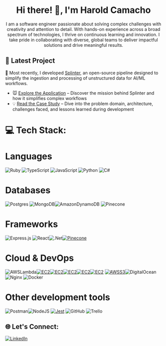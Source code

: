 <h1 align="center">Hi there! 👋,  I'm Harold Camacho</h1>
<p align="center">I am a software engineer passionate about solving complex challenges with creativity and attention to detail. With hands-on experience across a broad spectrum of technologies, I thrive on continuous learning and innovation. I take pride in collaborating with diverse, global teams to deliver impactful solutions and drive meaningful results.</p>

## 🚀 Latest Project

🔭 Most recently, I developed [Splinter](https://github.com/splinter-app), an open-source pipeline designed to simplify the ingestion and processing of unstructured data for AI/ML workflows.

- 🐭 [Explore the Application](https://splinter-app.github.io/) – Discover the mission behind Splinter and how it simplifies complex workflows
- 💡 [Read the Case Study](https://splinter-app.github.io/case-study) – Dive into the problem domain, architecture, challenges faced, and lessons learned during development

# 💻 Tech Stack:

# Languages

![Ruby](https://img.shields.io/badge/ruby-%23CC342D.svg?style=for-the-badge&logo=ruby&logoColor=white) ![TypeScript](https://img.shields.io/badge/typescript-%23007ACC.svg?style=for-the-badge&logo=typescript&logoColor=white) ![JavaScript](https://img.shields.io/badge/javascript-%23323330.svg?style=for-the-badge&logo=javascript&logoColor=%23F7DF1E) ![Python](https://img.shields.io/badge/python-3670A0?style=for-the-badge&logo=python&logoColor=ffdd54) ![C#](https://img.shields.io/badge/c%23-%23239120.svg?style=for-the-badge&logo=csharp&logoColor=white)

# Databases

![Postgres](https://img.shields.io/badge/postgres-%23316192.svg?style=for-the-badge&logo=postgresql&logoColor=white) ![MongoDB](https://img.shields.io/badge/MongoDB-%234ea94b.svg?style=for-the-badge&logo=mongodb&logoColor=white)![AmazonDynamoDB](https://img.shields.io/badge/Amazon%20DynamoDB-4053D6?style=for-the-badge&logo=Amazon%20DynamoDB&logoColor=white) ![Pinecone](https://img.shields.io/badge/Pinecone-100000?style=for-the-badge&logo=Pinecone&logoColor=60F757&labelColor=0DFF00&color=46EA25)

# Frameworks

![Express.js](https://img.shields.io/badge/express.js-%23404d59.svg?style=for-the-badge&logo=express&logoColor=%2361DAFB)
![React](https://img.shields.io/badge/react-%2320232a.svg?style=for-the-badge&logo=react&logoColor=%2361DAFB)![.Net](https://img.shields.io/badge/.NET-5C2D91?style=for-the-badge&logo=.net&logoColor=white)<a href='https://github.com/shivamkapasia0' target="_blank"><img alt='Pinecone' src='https://img.shields.io/badge/Sinatra-100000?style=for-the-badge&logo=Pinecone&logoColor=EA1D1D&labelColor=FF1414&color=FF1F1F'/></a>

# Cloud & DevOps

<a target="_blank"><img alt='AWSLambda' src='https://img.shields.io/badge/Lambda-100000?style=for-the-badge&logo=AWSLambda&logoColor=FF3D02&labelColor=F0F0F0&color=FF751F'/></a><a href='https://github.com/shivamkapasia0' target="_blank"><img alt='EC2' src='https://img.shields.io/badge/AWS_EC2-100000?style=for-the-badge&logo=EC2&logoColor=FF3D02&labelColor=C72121&color=FF512A'/></a><a href='https://github.com/shivamkapasia0' target="_blank"><img alt='EC2' src='https://img.shields.io/badge/AWS_ECS-100000?style=for-the-badge&logo=EC2&logoColor=FF3D02&labelColor=C72121&color=FFE228'/></a><a href='https://github.com/shivamkapasia0' target="_blank"><img alt='EC2' src='https://img.shields.io/badge/AWS_Batch-100000?style=for-the-badge&logo=EC2&logoColor=FF3D02&labelColor=C72121&color=9242A6'/></a><a href='https://github.com/shivamkapasia0' target="_blank"><img alt='EC2' src='https://img.shields.io/badge/AWS_API Gateway-100000?style=for-the-badge&logo=EC2&logoColor=FF3D02&labelColor=C72121&color=6B64FF'/></a><a href='https://github.com/shivamkapasia0' target="_blank"><img alt='EC2' src='https://img.shields.io/badge/AWS_CDK-100000?style=for-the-badge&logo=EC2&logoColor=FF3D02&labelColor=C72121&color=64FFE8'/></a> <a href='https://github.com/shivamkapasia0' target="_blank"><img alt='AWSS3' src='https://img.shields.io/badge/AWS_S3-100000?style=for-the-badge&logo=AWSS3&logoColor=F4F1F1&labelColor=0845C7&color=14C705'/></a>![DigitalOcean](https://img.shields.io/badge/DigitalOcean-%230167ff.svg?style=for-the-badge&logo=digitalOcean&logoColor=white) ![Nginx](https://img.shields.io/badge/nginx-%23009639.svg?style=for-the-badge&logo=nginx&logoColor=white)
<a target="_blank"><img alt='Docker' src='https://img.shields.io/badge/Docker-100000?style=for-the-badge&logo=Docker&logoColor=F4F1F1&labelColor=0845C7&color=0845C7'/></a>

# Other development tools

![Postman](https://img.shields.io/badge/Postman-FF6C37?style=for-the-badge&logo=postman&logoColor=white)![NodeJS](https://img.shields.io/badge/node.js-6DA55F?style=for-the-badge&logo=node.js&logoColor=white) <a href='https://github.com/shivamkapasia0' target="_blank"><img alt='Jest' src='https://img.shields.io/badge/Jest-100000?style=for-the-badge&logo=Jest&logoColor=F4F1F1&labelColor=F73A3A&color=F73A3A'/></a>
![GitHub](https://img.shields.io/badge/github-%23121011.svg?style=for-the-badge&logo=github&logoColor=white) ![Trello](https://img.shields.io/badge/Trello-%23026AA7.svg?style=for-the-badge&logo=Trello&logoColor=white)
## 🌐 Let's Connect:

[![LinkedIn](https://img.shields.io/badge/LinkedIn-%230077B5.svg?logo=linkedin&logoColor=white)](https://linkedin.com/in/harold-camacho)

